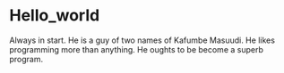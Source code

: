 # Hello_world
Always in start.
He is a guy of two names of Kafumbe Masuudi.
He likes programming more than anything.
He oughts to be become a superb program.
